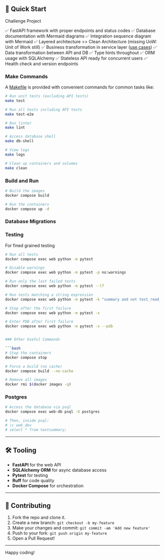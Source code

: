 ## 🚀 Quick Start

Challenge Project 

✅ FastAPI framework with proper endpoints and status codes
✅ Database documentation with Mermaid diagrams
✅ Integration sequence diagram with Mermaid
✅ Layered architecture >> Clean Architecture (missing UoW: Unit of Work still)
✅ Business transformation in service layer ([use cases](BusinessRequirements.md)) 
✅ Data transformation between API and DB
✅ Type hints throughout
✅ ORM usage with SQLAlchemy
✅ Stateless API ready for concurrent users
✅ Health check and version endpoints


### Make Commands
A [Makefile](Makefile) is provided with convenient commands for common tasks like:

```bash
# Run unit tests (excluding API tests)
make test

# Run all tests including API tests
make test-e2e

# Run linter
make lint

# Access database shell
make db-shell

# View logs
make logs

# Clean up containers and volumes
make clean
```

### Build and Run

```bash
# Build the images
docker compose build

# Run the containers
docker compose up -d
```

### Database Migrations

### Testing
For fined grained testing
```bash
# Run all tests
docker compose exec web python -m pytest

# Disable warnings
docker compose exec web python -m pytest -p no:warnings

# Run only the last failed tests
docker compose exec web python -m pytest --lf

# Run tests matching a string expression
docker compose exec web python -m pytest -k "summary and not test_read_summary"

# Stop after the first failure
docker compose exec web python -m pytest -x

# Enter PDB after first failure
docker compose exec web python -m pytest -x --pdb


### Other Useful Commands

```bash
# Stop the containers
docker compose stop

# Force a build (no cache)
docker compose build --no-cache

# Remove all images
docker rmi $(docker images -q)
```

### Postgres

```bash
# Access the database via psql
docker compose exec web-db psql -U postgres

# Then, inside psql:
# \c web_dev
# select * from textsummary;
```

---

## 🛠️ Tooling

- **FastAPI** for the web API
- **SQLAlchemy ORM** for async database access
- **Pytest** for testing
- **Ruff** for code quality
- **Docker Compose** for orchestration

---

## 🤝 Contributing

1. Fork the repo and clone it.
2. Create a new branch: `git checkout -b my-feature`
3. Make your changes and commit: `git commit -am 'Add new feature'`
4. Push to your fork: `git push origin my-feature`
5. Open a Pull Request!


---

Happy coding!

